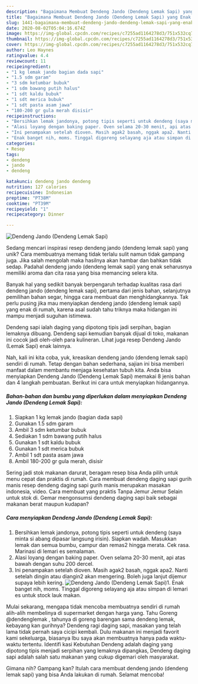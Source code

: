 ```yaml
---
description: "Bagaimana Membuat Dendeng Jando (Dendeng Lemak Sapi) yang Enak Banget"
title: "Bagaimana Membuat Dendeng Jando (Dendeng Lemak Sapi) yang Enak Banget"
slug: 1441-bagaimana-membuat-dendeng-jando-dendeng-lemak-sapi-yang-enak-banget
date: 2020-08-02T05:04:16.674Z
image: https://img-global.cpcdn.com/recipes/c7255ad1164278d3/751x532cq70/dendeng-jando-dendeng-lemak-sapi-foto-resep-utama.jpg
thumbnail: https://img-global.cpcdn.com/recipes/c7255ad1164278d3/751x532cq70/dendeng-jando-dendeng-lemak-sapi-foto-resep-utama.jpg
cover: https://img-global.cpcdn.com/recipes/c7255ad1164278d3/751x532cq70/dendeng-jando-dendeng-lemak-sapi-foto-resep-utama.jpg
author: Leo Haynes
ratingvalue: 4.4
reviewcount: 11
recipeingredient:
- "1 kg lemak jando bagian dada sapi"
- "1.5 sdm garam"
- "3 sdm ketumbar bubuk"
- "1 sdm bawang putih halus"
- "1 sdt kaldu bubuk"
- "1 sdt merica bubuk"
- "1 sdt pasta asam jawa"
- "180-200 gr gula merah disisir"
recipeinstructions:
- "Bersihkan lemak jandonya, potong tipis seperti untuk dendeng (saya minta si abang dipasar langsung irisin). Siapkan wadah. Masukkan lemak dan semua bumbu, campur dan remas2 hingga merata. Cek rasa. Marinasi di lemari es semalaman."
- "Alasi loyang dengan baking paper. Oven selama 20-30 menit, api atas bawah dengan suhu 200 dercel."
- "Ini penampakan setelah dioven. Masih agak2 basah, nggak apa2. Nanti setelah dingin atau diangin2 akan mengering. Boleh juga lanjut dijemur supaya lebih kering."
- "Enak banget nih, moms. Tinggal digoreng selayang aja atau simpan di lemari es untuk stock lauk makan."
categories:
- Resep
tags:
- dendeng
- jando
- dendeng

katakunci: dendeng jando dendeng 
nutrition: 127 calories
recipecuisine: Indonesian
preptime: "PT38M"
cooktime: "PT39M"
recipeyield: "1"
recipecategory: Dinner

---
```



![Dendeng Jando (Dendeng Lemak Sapi)](https://img-global.cpcdn.com/recipes/c7255ad1164278d3/751x532cq70/dendeng-jando-dendeng-lemak-sapi-foto-resep-utama.jpg)

Sedang mencari inspirasi resep dendeng jando (dendeng lemak sapi) yang unik? Cara membuatnya memang tidak terlalu sulit namun tidak gampang juga. Jika salah mengolah maka hasilnya akan hambar dan bahkan tidak sedap. Padahal dendeng jando (dendeng lemak sapi) yang enak seharusnya memiliki aroma dan cita rasa yang bisa memancing selera kita.

Banyak hal yang sedikit banyak berpengaruh terhadap kualitas rasa dari dendeng jando (dendeng lemak sapi), pertama dari jenis bahan, selanjutnya pemilihan bahan segar, hingga cara membuat dan menghidangkannya. Tak perlu pusing jika mau menyiapkan dendeng jando (dendeng lemak sapi) yang enak di rumah, karena asal sudah tahu triknya maka hidangan ini mampu menjadi suguhan istimewa.

Dendeng sapi ialah daging yang dipotong tipis jadi serpihan, bagian lemaknya dibuang. Dendeng sapi kemudian banyak dijual di toko, makanan ini cocok jadi oleh-oleh para kulineran. Lihat juga resep Dendeng Jando (Lemak Sapi) enak lainnya.


Nah, kali ini kita coba, yuk, kreasikan dendeng jando (dendeng lemak sapi) sendiri di rumah. Tetap dengan bahan sederhana, sajian ini bisa memberi manfaat dalam membantu menjaga kesehatan tubuh kita. Anda bisa menyiapkan Dendeng Jando (Dendeng Lemak Sapi) memakai 8 jenis bahan dan 4 langkah pembuatan. Berikut ini cara untuk menyiapkan hidangannya.

<!--inarticleads1-->

##### Bahan-bahan dan bumbu yang diperlukan dalam menyiapkan Dendeng Jando (Dendeng Lemak Sapi):

1. Siapkan 1 kg lemak jando (bagian dada sapi)
1. Gunakan 1.5 sdm garam
1. Ambil 3 sdm ketumbar bubuk
1. Sediakan 1 sdm bawang putih halus
1. Gunakan 1 sdt kaldu bubuk
1. Gunakan 1 sdt merica bubuk
1. Ambil 1 sdt pasta asam jawa
1. Ambil 180-200 gr gula merah, disisir


Sering jadi stok makanan darurat, beragam resep bisa Anda pilih untuk menu cepat dan praktis di rumah. Cara membuat dendeng daging sapi gurih manis resep dendeng daging sapi gurih manis merupakan masakan indonesia, video. Cara membuat yang praktis Tanpa Jemur Jemur Selain untuk stok di. Gemar mengonsumsi dendeng daging sapi baik sebagai makanan berat maupun kudapan? 

<!--inarticleads2-->

##### Cara menyiapkan Dendeng Jando (Dendeng Lemak Sapi):

1. Bersihkan lemak jandonya, potong tipis seperti untuk dendeng (saya minta si abang dipasar langsung irisin). Siapkan wadah. Masukkan lemak dan semua bumbu, campur dan remas2 hingga merata. Cek rasa. Marinasi di lemari es semalaman.
1. Alasi loyang dengan baking paper. Oven selama 20-30 menit, api atas bawah dengan suhu 200 dercel.
1. Ini penampakan setelah dioven. Masih agak2 basah, nggak apa2. Nanti setelah dingin atau diangin2 akan mengering. Boleh juga lanjut dijemur supaya lebih kering.
<img src="//assets-global.cpcdn.com/assets/icons/button_play-2c75c40dde080a61004c1f40b05d8f140eaff45d7e9e6481dc71c63d2e7c4909.png" alt="Dendeng Jando (Dendeng Lemak Sapi)">1. Enak banget nih, moms. Tinggal digoreng selayang aja atau simpan di lemari es untuk stock lauk makan.


Mulai sekarang, mengapa tidak mencoba membuatnya sendiri di rumah alih-alih membelinya di supermarket dengan harga yang. Tahu Goreng @dendenglemak , tahunya di goreng barengan sama dendeng lemak, kebayang kan gurihnya? Dendeng ragi daging sapi, masakan yang telah lama tidak pernah saya cicipi kembali. Dulu makanan ini menjadi favorit kami sekeluarga, biasanya Ibu saya akan membuatnya hanya pada waktu-waktu tertentu. Identifi kasi Kebutuhan Dendeng adalah daging yang dipotong tipis menjadi serpihan yang lemaknya dipangkas, Dendeng daging sapi adalah salah satu makanan yang cukup digemari oleh masyarakat. 

Gimana nih? Gampang kan? Itulah cara membuat dendeng jando (dendeng lemak sapi) yang bisa Anda lakukan di rumah. Selamat mencoba!
